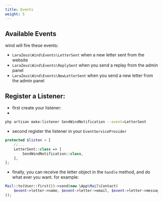 ```yaml
---
title: Events
weight: 5
---
```


## Available Events

wind will fire these events:
- `LaraZeus\Wind\Events\LetterSent`
  when a new letter sent from the website
- `LaraZeus\Wind\Events\ReplySent`
  when you send a replay from the admin panel
- `LaraZeus\Wind\Events\NewLetterSent`
  when you send a new letter from the admin panel

## Register a Listener:

* first create your listener:
* 
```bash
php artisan make:listener SendWindNotification --event=LetterSent
```

* second register the listener in your `EventServiceProvider`

```php
protected $listen = [
    //...
    LetterSent::class => [
        SendWindNotification::class,
    ],
];
```

* finally, you can receive the letter object in the `handle` method, and do what ever you want. 
for example:

```php
Mail::to(User::first())->send(new \App\Mail\Contact(
    $event->letter->name, $event->letter->email, $event->letter->message
));
```
